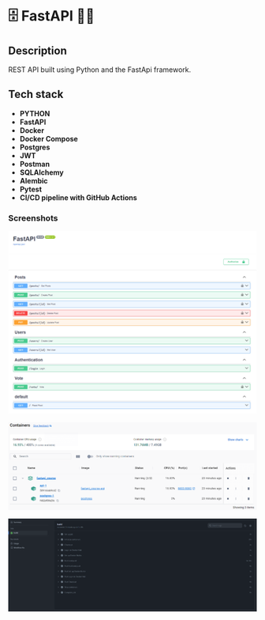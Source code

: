 
# 🗄️ FastAPI 👨‍💻

## Description
REST API built using Python and the FastApi framework.

## Tech stack

- **PYTHON**
- **FastAPI**
- **Docker**
- **Docker Compose**
- **Postgres**
- **JWT**
- **Postman**
- **SQLAlchemy**
- **Alembic**
- **Pytest**
- **CI/CD pipeline with GitHub Actions**


### Screenshots

![App Screenshot](https://raw.githubusercontent.com/RiP3rQ/FastAPI-course/main/screenshots/1.PNG)

![App Screenshot](https://raw.githubusercontent.com/RiP3rQ/FastAPI-course/main/screenshots/2.PNG)

![App Screenshot](https://raw.githubusercontent.com/RiP3rQ/FastAPI-course/main/screenshots/3.PNG)

